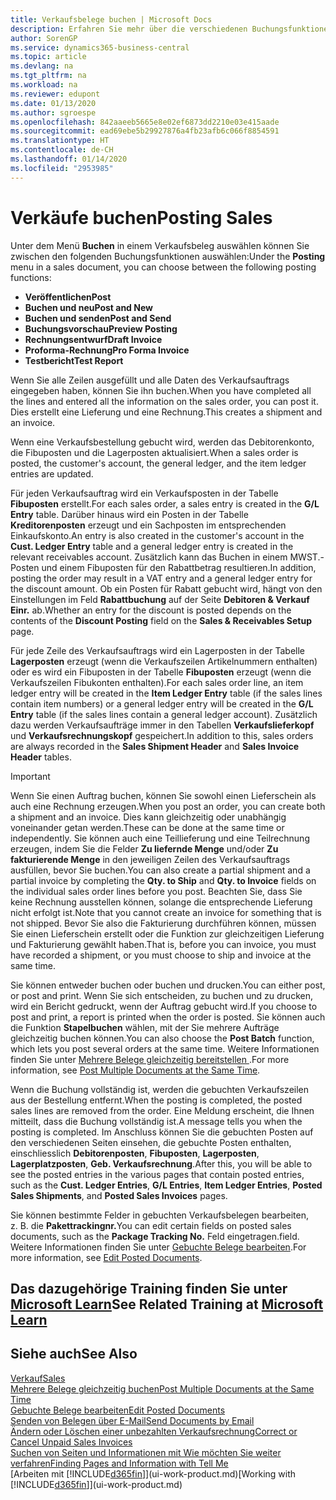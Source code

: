 ```yaml
---
title: Verkaufsbelege buchen | Microsoft Docs
description: Erfahren Sie mehr über die verschiedenen Buchungsfunktionen zum Buchen von Verkaufsbelegen und wie Sie gebuchte Belege aktualisieren können.
author: SorenGP
ms.service: dynamics365-business-central
ms.topic: article
ms.devlang: na
ms.tgt_pltfrm: na
ms.workload: na
ms.reviewer: edupont
ms.date: 01/13/2020
ms.author: sgroespe
ms.openlocfilehash: 842aaeeb5665e8e02ef6873dd2210e03e415aade
ms.sourcegitcommit: ead69ebe5b29927876a4fb23afb6c066f8854591
ms.translationtype: HT
ms.contentlocale: de-CH
ms.lasthandoff: 01/14/2020
ms.locfileid: "2953985"
---
```

# <a name="posting-sales"></a><span data-ttu-id="eac09-103">Verkäufe buchen</span><span class="sxs-lookup"><span data-stu-id="eac09-103">Posting Sales</span></span>
<span data-ttu-id="eac09-104">Unter dem Menü **Buchen** in einem Verkaufsbeleg auswählen können Sie zwischen den folgenden Buchungsfunktionen auswählen:</span><span class="sxs-lookup"><span data-stu-id="eac09-104">Under the **Posting** menu in a sales document, you can choose between the following posting functions:</span></span>

* <span data-ttu-id="eac09-105">**Veröffentlichen**</span><span class="sxs-lookup"><span data-stu-id="eac09-105">**Post**</span></span>
* <span data-ttu-id="eac09-106">**Buchen und neu**</span><span class="sxs-lookup"><span data-stu-id="eac09-106">**Post and New**</span></span>
* <span data-ttu-id="eac09-107">**Buchen und senden**</span><span class="sxs-lookup"><span data-stu-id="eac09-107">**Post and Send**</span></span>
* <span data-ttu-id="eac09-108">**Buchungsvorschau**</span><span class="sxs-lookup"><span data-stu-id="eac09-108">**Preview Posting**</span></span>
* <span data-ttu-id="eac09-109">**Rechnungsentwurf**</span><span class="sxs-lookup"><span data-stu-id="eac09-109">**Draft Invoice**</span></span>
* <span data-ttu-id="eac09-110">**Proforma-Rechnung**</span><span class="sxs-lookup"><span data-stu-id="eac09-110">**Pro Forma Invoice**</span></span>
* <span data-ttu-id="eac09-111">**Testbericht**</span><span class="sxs-lookup"><span data-stu-id="eac09-111">**Test Report**</span></span>

<span data-ttu-id="eac09-112">Wenn Sie alle Zeilen ausgefüllt und alle Daten des Verkaufsauftrags eingegeben haben, können Sie ihn buchen.</span><span class="sxs-lookup"><span data-stu-id="eac09-112">When you have completed all the lines and entered all the information on the sales order, you can post it.</span></span> <span data-ttu-id="eac09-113">Dies erstellt eine Lieferung und eine Rechnung.</span><span class="sxs-lookup"><span data-stu-id="eac09-113">This creates a shipment and an invoice.</span></span>

<span data-ttu-id="eac09-114">Wenn eine Verkaufsbestellung gebucht wird, werden das Debitorenkonto, die Fibuposten und die Lagerposten aktualisiert.</span><span class="sxs-lookup"><span data-stu-id="eac09-114">When a sales order is posted, the customer's account, the general ledger, and the item ledger entries are updated.</span></span>

<span data-ttu-id="eac09-115">Für jeden Verkaufsauftrag wird ein Verkaufsposten in der Tabelle **Fibuposten** erstellt.</span><span class="sxs-lookup"><span data-stu-id="eac09-115">For each sales order, a sales entry is created in the **G/L Entry** table.</span></span> <span data-ttu-id="eac09-116">Darüber hinaus wird ein Posten in der Tabelle **Kreditorenposten** erzeugt und ein Sachposten im entsprechenden Einkaufskonto.</span><span class="sxs-lookup"><span data-stu-id="eac09-116">An entry is also created in the customer's account in the **Cust. Ledger Entry** table and a general ledger entry is created in the relevant receivables account.</span></span> <span data-ttu-id="eac09-117">Zusätzlich kann das Buchen in einem MWST.-Posten und einem Fibuposten für den Rabattbetrag resultieren.</span><span class="sxs-lookup"><span data-stu-id="eac09-117">In addition, posting the order may result in a VAT entry and a general ledger entry for the discount amount.</span></span> <span data-ttu-id="eac09-118">Ob ein Posten für Rabatt gebucht wird, hängt von den Einstellungen im Feld **Rabattbuchung** auf der Seite **Debitoren & Verkauf Einr.** ab.</span><span class="sxs-lookup"><span data-stu-id="eac09-118">Whether an entry for the discount is posted depends on the contents of the **Discount Posting** field on the **Sales & Receivables Setup** page.</span></span>

<span data-ttu-id="eac09-119">Für jede Zeile des Verkaufsauftrags wird ein Lagerposten in der Tabelle **Lagerposten** erzeugt (wenn die Verkaufszeilen Artikelnummern enthalten) oder es wird ein Fibuposten in der Tabelle **Fibuposten** erzeugt (wenn die Verkaufszeilen Fibukonten enthalten).</span><span class="sxs-lookup"><span data-stu-id="eac09-119">For each sales order line, an item ledger entry will be created in the **Item Ledger Entry** table (if the sales lines contain item numbers) or a general ledger entry will be created in the **G/L Entry** table (if the sales lines contain a general ledger account).</span></span> <span data-ttu-id="eac09-120">Zusätzlich dazu werden Verkaufsaufträge immer in den Tabellen **Verkaufslieferkopf** und **Verkaufsrechnungskopf** gespeichert.</span><span class="sxs-lookup"><span data-stu-id="eac09-120">In addition to this, sales orders are always recorded in the **Sales Shipment Header** and **Sales Invoice Header** tables.</span></span>

> [!IMPORTANT]  
>   <span data-ttu-id="eac09-121">Wenn Sie einen Auftrag buchen, können Sie sowohl einen Lieferschein als auch eine Rechnung erzeugen.</span><span class="sxs-lookup"><span data-stu-id="eac09-121">When you post an order, you can create both a shipment and an invoice.</span></span> <span data-ttu-id="eac09-122">Dies kann gleichzeitig oder unabhängig voneinander getan werden.</span><span class="sxs-lookup"><span data-stu-id="eac09-122">These can be done at the same time or independently.</span></span> <span data-ttu-id="eac09-123">Sie können auch eine Teillieferung und eine Teilrechnung erzeugen, indem Sie die Felder **Zu liefernde Menge** und/oder **Zu fakturierende Menge** in den jeweiligen Zeilen des Verkaufsauftrags ausfüllen, bevor Sie buchen.</span><span class="sxs-lookup"><span data-stu-id="eac09-123">You can also create a partial shipment and a partial invoice by completing the **Qty. to Ship** and **Qty. to Invoice** fields on the individual sales order lines before you post.</span></span> <span data-ttu-id="eac09-124">Beachten Sie, dass Sie keine Rechnung ausstellen können, solange die entsprechende Lieferung nicht erfolgt ist.</span><span class="sxs-lookup"><span data-stu-id="eac09-124">Note that you cannot create an invoice for something that is not shipped.</span></span> <span data-ttu-id="eac09-125">Bevor Sie also die Fakturierung durchführen können, müssen Sie einen Lieferschein erstellt oder die Funktion zur gleichzeitigen Lieferung und Fakturierung gewählt haben.</span><span class="sxs-lookup"><span data-stu-id="eac09-125">That is, before you can invoice, you must have recorded a shipment, or you must choose to ship and invoice at the same time.</span></span>

<span data-ttu-id="eac09-126">Sie können entweder buchen oder buchen und drucken.</span><span class="sxs-lookup"><span data-stu-id="eac09-126">You can either post, or post and print.</span></span> <span data-ttu-id="eac09-127">Wenn Sie sich entscheiden, zu buchen und zu drucken, wird ein Bericht gedruckt, wenn der Auftrag gebucht wird.</span><span class="sxs-lookup"><span data-stu-id="eac09-127">If you choose to post and print, a report is printed when the order is posted.</span></span> <span data-ttu-id="eac09-128">Sie können auch die Funktion **Stapelbuchen** wählen, mit der Sie mehrere Aufträge gleichzeitig buchen können.</span><span class="sxs-lookup"><span data-stu-id="eac09-128">You can also choose the **Post Batch** function, which lets you post several orders at the same time.</span></span> <span data-ttu-id="eac09-129">Weitere Informationen finden Sie unter [Mehrere Belege gleichzeitig bereitstellen ](ui-batch-posting.md).</span><span class="sxs-lookup"><span data-stu-id="eac09-129">For more information, see [Post Multiple Documents at the Same Time](ui-batch-posting.md).</span></span>

<span data-ttu-id="eac09-130">Wenn die Buchung vollständig ist, werden die gebuchten Verkaufszeilen aus der Bestellung entfernt.</span><span class="sxs-lookup"><span data-stu-id="eac09-130">When the posting is completed, the posted sales lines are removed from the order.</span></span> <span data-ttu-id="eac09-131">Eine Meldung erscheint, die Ihnen mitteilt, dass die Buchung vollständig ist.</span><span class="sxs-lookup"><span data-stu-id="eac09-131">A message tells you when the posting is completed.</span></span> <span data-ttu-id="eac09-132">Im Anschluss können Sie die gebuchten Posten auf den verschiedenen Seiten einsehen, die gebuchte Posten enthalten, einschliesslich **Debitorenposten**, **Fibuposten**, **Lagerposten**, **Lagerplatzposten**, **Geb. Verkaufsrechnung**.</span><span class="sxs-lookup"><span data-stu-id="eac09-132">After this, you will be able to see the posted entries in the various pages that contain posted entries, such as the **Cust. Ledger Entries**, **G/L Entries**, **Item Ledger Entries**, **Posted Sales Shipments**, and **Posted Sales Invoices** pages.</span></span>  

<span data-ttu-id="eac09-133">Sie können bestimmte Felder in gebuchten Verkaufsbelegen bearbeiten, z. B. die **Pakettrackingnr.**</span><span class="sxs-lookup"><span data-stu-id="eac09-133">You can edit certain fields on posted sales documents, such as the **Package Tracking No.**</span></span> <span data-ttu-id="eac09-134">Feld eingetragen.</span><span class="sxs-lookup"><span data-stu-id="eac09-134">field.</span></span> <span data-ttu-id="eac09-135">Weitere Informationen finden Sie unter [Gebuchte Belege bearbeiten](across-edit-posted-document.md).</span><span class="sxs-lookup"><span data-stu-id="eac09-135">For more information, see [Edit Posted Documents](across-edit-posted-document.md).</span></span>

## <a name="see-related-training-at-microsoft-learnlearnmodulesship-invoice-items-dynamics-365-business-centralindex"></a><span data-ttu-id="eac09-136">Das dazugehörige Training finden Sie unter [Microsoft Learn](/learn/modules/ship-invoice-items-dynamics-365-business-central/index)</span><span class="sxs-lookup"><span data-stu-id="eac09-136">See Related Training at [Microsoft Learn](/learn/modules/ship-invoice-items-dynamics-365-business-central/index)</span></span>

## <a name="see-also"></a><span data-ttu-id="eac09-137">Siehe auch</span><span class="sxs-lookup"><span data-stu-id="eac09-137">See Also</span></span>
[<span data-ttu-id="eac09-138">Verkauf</span><span class="sxs-lookup"><span data-stu-id="eac09-138">Sales</span></span>](sales-manage-sales.md)  
[<span data-ttu-id="eac09-139">Mehrere Belege gleichzeitig buchen</span><span class="sxs-lookup"><span data-stu-id="eac09-139">Post Multiple Documents at the Same Time</span></span>](ui-batch-posting.md)  
[<span data-ttu-id="eac09-140">Gebuchte Belege bearbeiten</span><span class="sxs-lookup"><span data-stu-id="eac09-140">Edit Posted Documents</span></span>](across-edit-posted-document.md)  
[<span data-ttu-id="eac09-141">Senden von Belegen über E-Mail</span><span class="sxs-lookup"><span data-stu-id="eac09-141">Send Documents by Email</span></span>](ui-how-send-documents-email.md)  
[<span data-ttu-id="eac09-142">Ändern oder Löschen einer unbezahlten Verkaufsrechnung</span><span class="sxs-lookup"><span data-stu-id="eac09-142">Correct or Cancel Unpaid Sales Invoices</span></span>](sales-how-correct-cancel-sales-invoice.md)  
[<span data-ttu-id="eac09-143">Suchen von Seiten und Informationen mit Wie möchten Sie weiter verfahren</span><span class="sxs-lookup"><span data-stu-id="eac09-143">Finding Pages and Information with Tell Me</span></span>](ui-search.md)  
<span data-ttu-id="eac09-144">[Arbeiten mit [!INCLUDE[d365fin](includes/d365fin_md.md)]](ui-work-product.md)</span><span class="sxs-lookup"><span data-stu-id="eac09-144">[Working with [!INCLUDE[d365fin](includes/d365fin_md.md)]](ui-work-product.md)</span></span>
